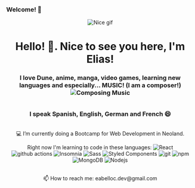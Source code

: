 ### Welcome! 👋

<!--
**eabelloc/eabelloc** is a ✨ _special_ ✨ repository because its `README.md` (this file) appears on your GitHub profile.

Here are some ideas to get you started:

- 🔭 I’m currently working on ...
- 🌱 I’m currently learning ...
- 👯 I’m looking to collaborate on ...
- 🤔 I’m looking for help with ...
- 💬 Ask me about ...
- 📫 How to reach me: ...
- 😄 Pronouns: ...
- ⚡ Fun fact: ...
-->
<div align="center"><img alt="Nice gif" src="https://media.giphy.com/media/huyVJYSKcArLiu8J5g/giphy.gif"/></div>
<h1 align="center">Hello! 👋. Nice to see you here, I'm Elias!</h1>
<h3 align="center">I love Dune, anime, manga, video games, learning new languages and especially... MUSIC! (I am a composer!)</br>
<img alt="Composing Music" src="https://media.giphy.com/media/Yl5nlnrtpQIrI1AfhD/giphy.gif"/>

</br>I speak Spanish, English, German and French 😄
</h3>

</br>
<div align="center">
 💻 I’m currently doing a Bootcamp for Web Development in Neoland.
<p>Right now I'm learning to code in these languages: 
<img alt="React" src="https://img.shields.io/badge/-React-45b8d8?style=flat-square&logo=react&logoColor=white"/>
  <img alt="github actions" src="https://img.shields.io/badge/-Github_Actions-2088FF?style=flat-square&logo=github-actions&logoColor=white"/>
  <img alt="Insomnia" src="https://img.shields.io/badge/-Insomnia-5849BE?style=flat-square&logo=insomnia&logoColor=white"/>
  <img alt="Sass" src="https://img.shields.io/badge/-Sass-CC6699?style=flat-square&logo=sass&logoColor=white"/>
  <img alt="Styled Components" src="https://img.shields.io/badge/-Styled_Components-db7092?style=flat-square&logo=styled-components&logoColor=white"/>
  <img alt="git" src="https://img.shields.io/badge/-Git-F05032?style=flat-square&logo=git&logoColor=white"/>
  <img alt="npm" src="https://img.shields.io/badge/-NPM-CB3837?style=flat-square&logo=npm&logoColor=white"/>
  <img alt="MongoDB" src="https://img.shields.io/badge/-MongoDB-13aa52?style=flat-square&logo=mongodb&logoColor=white"/>
  <img alt="Nodejs" src="https://img.shields.io/badge/-Nodejs-43853d?style=flat-square&logo=Node.js&logoColor=white"/></p>
  </br>
📫 How to reach me: eabelloc.dev@gmail.com
 </div>
